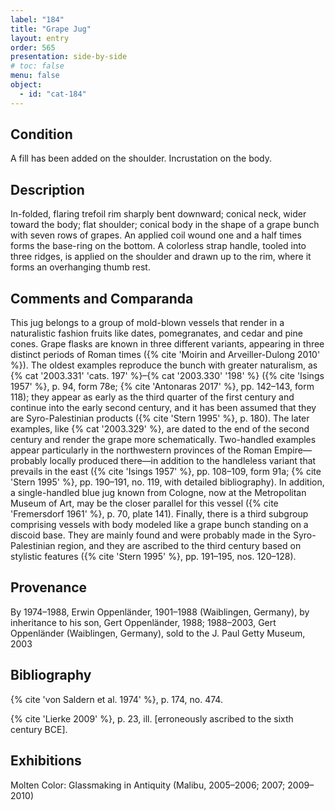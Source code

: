 ```yaml
---
label: "184"
title: "Grape Jug"
layout: entry
order: 565
presentation: side-by-side
# toc: false
menu: false
object:
  - id: "cat-184"
---
```


## Condition

A fill has been added on the shoulder. Incrustation on the body.

## Description

In-folded, flaring trefoil rim sharply bent downward; conical neck, wider toward the body; flat shoulder; conical body in the shape of a grape bunch with seven rows of grapes. An applied coil wound one and a half times forms the base-ring on the bottom. A colorless strap handle, tooled into three ridges, is applied on the shoulder and drawn up to the rim, where it forms an overhanging thumb rest.

## Comments and Comparanda

This jug belongs to a group of mold-blown vessels that render in a naturalistic fashion fruits like dates, pomegranates, and cedar and pine cones. Grape flasks are known in three different variants, appearing in three distinct periods of Roman times ({% cite 'Moirin and Arveiller-Dulong 2010' %}). The oldest examples reproduce the bunch with greater naturalism, as {% cat '2003.331' 'cats. 197' %}–{% cat '2003.330' '198' %} ({% cite 'Isings 1957' %}, p. 94, form 78e; {% cite 'Antonaras 2017' %}, pp. 142–143, form 118); they appear as early as the third quarter of the first century and continue into the early second century, and it has been assumed that they are Syro-Palestinian products ({% cite 'Stern 1995' %}, p. 180). The later examples, like {% cat '2003.329' %}, are dated to the end of the second century and render the grape more schematically. Two-handled examples appear particularly in the northwestern provinces of the Roman Empire—probably locally produced there—in addition to the handleless variant that prevails in the east ({% cite 'Isings 1957' %}, pp. 108–109, form 91a; {% cite 'Stern 1995' %}, pp. 190–191, no. 119, with detailed bibliography). In addition, a single-handled blue jug known from Cologne, now at the Metropolitan Museum of Art, may be the closer parallel for this vessel ({% cite 'Fremersdorf 1961' %}, p. 70, plate 141). Finally, there is a third subgroup comprising vessels with body modeled like a grape bunch standing on a discoid base. They are mainly found and were probably made in the Syro-Palestinian region, and they are ascribed to the third century based on stylistic features ({% cite 'Stern 1995' %}, pp. 191–195, nos. 120–128).

## Provenance

By 1974–1988, Erwin Oppenländer, 1901–1988 (Waiblingen, Germany), by inheritance to his son, Gert Oppenländer, 1988; 1988–2003, Gert Oppenländer (Waiblingen, Germany), sold to the J. Paul Getty Museum, 2003

## Bibliography

{% cite 'von Saldern et al. 1974' %}, p. 174, no. 474.

{% cite 'Lierke 2009' %}, p. 23, ill. [erroneously ascribed to the sixth century BCE].

## Exhibitions

Molten Color: Glassmaking in Antiquity (Malibu, 2005–2006; 2007; 2009–2010)